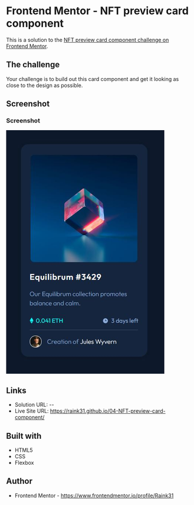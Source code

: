 # Frontend Mentor - NFT preview card component

This is a solution to the [NFT preview card component challenge on Frontend Mentor](https://www.frontendmentor.io/challenges/nft-preview-card-component-SbdUL_w0U).


## The challenge

Your challenge is to build out this card component and get it looking as close to the design as possible.


## Screenshot

### Screenshot
![Screenshot](./assets/images/desktop.png)


## Links

- Solution URL: --
- Live Site URL: https://raink31.github.io/04-NFT-preview-card-component/

## Built with

- HTML5
- CSS
- Flexbox


## Author

- Frontend Mentor - https://www.frontendmentor.io/profile/Raink31
